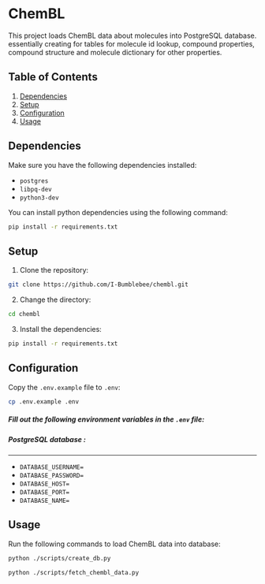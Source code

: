 
# ChemBL

This project loads ChemBL data about molecules into PostgreSQL database. essentially creating for tables for molecule id lookup, compound properties, compound structure and molecule dictionary for other properties.

## Table of Contents
1. [Dependencies](#dependencies)
2. [Setup](#setup)
3. [Configuration](#configuration)
4. [Usage](#usage)

## Dependencies
Make sure you have the following dependencies installed:

- `postgres`
- `libpq-dev`
- `python3-dev`

You can install python dependencies using the following command:
```sh
pip install -r requirements.txt
```

## Setup
1. Clone the repository:
```sh
git clone https://github.com/I-Bumblebee/chembl.git
```

2. Change the directory:
```sh
cd chembl
```

3. Install the dependencies:
```sh
pip install -r requirements.txt
```

## Configuration

 Copy the `.env.example` file to `.env`:
```sh
cp .env.example .env
```
##### Fill out the following environment variables in the `.env` file:
##### PostgreSQL database :
---

- `DATABASE_USERNAME=`
- `DATABASE_PASSWORD=`
- `DATABASE_HOST=`
- `DATABASE_PORT=`
- `DATABASE_NAME=`

## Usage

Run the following commands to load ChemBL data into database:
```sh
python ./scripts/create_db.py
```
```sh
python ./scripts/fetch_chembl_data.py
```
